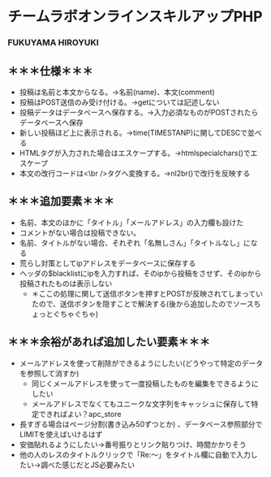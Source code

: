 # チームラボオンラインスキルアップPHP

### FUKUYAMA HIROYUKI

## ＊＊＊仕様＊＊＊  
- 投稿は名前と本文からなる。->名前(name)、本文(comment)  
- 投稿はPOST送信のみ受け付ける。->getについては記述しない  
- 投稿データはデータベースへ保存する。->入力必須なものがPOSTされたらデータベースへ保存  
- 新しい投稿ほど上に表示される。->time(TIMESTANP)に関してDESCで並べる  
- HTMLタグが入力された場合はエスケープする。->htmlspecialchars()でエスケープ  
- 本文の改行コードは<\br />タグへ変換する。->nl2br()で改行を反映する

## ＊＊＊追加要素＊＊＊  
- 名前、本文のほかに「タイトル」「メールアドレス」の入力欄も設けた  
- コメントがない場合は投稿できない。  
- 名前、タイトルがない場合、それぞれ「名無しさん」「タイトルなし」になる  
- 荒らし対策としてipアドレスをデータベースに保存する  
- ヘッダの$blacklistにipを入力すれば、そのipから投稿をさせず、そのipから投稿されたものは表示しない  
	- ＊ここの処理に関して送信ボタンを押すとPOSTが反映されてしまっていたので、送信ボタンを隠すことで解決する(後から追加したのでソースちょっとぐちゃぐちゃ)

## ＊＊＊余裕があれば追加したい要素＊＊＊  
- メールアドレスを使って削除ができるようにしたい(どうやって特定のデータを参照して消すか)  
	- 同じくメールアドレスを使って一度投稿したものを編集をできるようにしたい  
	- メールアドレスでなくてもユニークな文字列をキャッシュに保存して特定できればよい？apc_store  
- 長すぎる場合はページ分割(書き込み50ずつとか)  、データベース参照部分でLIMITを使えばいけるはず  
- 安価貼れるようにしたい→番号振りとリンク貼りつけ、時間かかりそう  
- 他の人のレスのタイトルクリックで「Re:～」をタイトル欄に自動で入力したい→調べた感じだとJS必要みたい  
